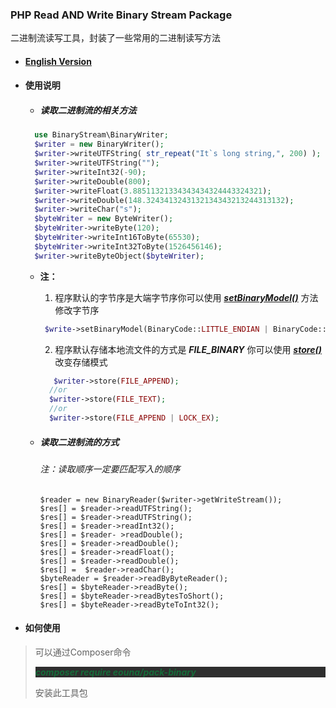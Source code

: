 ### PHP Read AND Write Binary Stream Package 
二进制流读写工具，封装了一些常用的二进制读写方法

- #### [English Version](https://github.com/eouna/pack-binary/blob/master/README.md)

- #### 使用说明
  
  - ##### 读取二进制流的相关方法

  ````php
    use BinaryStream\BinaryWriter;
    $writer = new BinaryWriter();
    $writer->writeUTFString( str_repeat("It`s long string,", 200) );
    $writer->writeUTFString("");
    $writer->writeInt32(-90);
    $writer->writeDouble(800);
    $writer->writeFloat(3.88511321334343434324443324321);
    $writer->writeDouble(148.3243413243132134343213244313132);
    $writer->writeChar("s");
    $byteWriter = new ByteWriter();
    $byteWriter->writeByte(120);
    $byteWriter->writeInt16ToByte(65530);
    $byteWriter->writeInt32ToByte(1526456146);
    $writer->writeByteObject($byteWriter);
  ````
 
 
  - **注：**
        
    1. 程序默认的字节序是大端字节序你可以使用
       ***<u>*setBinaryModel()*</u>*** 方法修改字节序
    
     ````php
      $write->setBinaryModel(BinaryCode::LITTLE_ENDIAN | BinaryCode::BIG_ENDIAN);
    `````
    2. 程序默认存储本地流文件的方式是 ***FILE_BINARY*** 你可以使用
       ***<u>*store()*</u>*** 改变存储模式
 
    ````php
       $writer->store(FILE_APPEND);
      //or 
      $writer->store(FILE_TEXT);
      //or
      $writer->store(FILE_APPEND | LOCK_EX);
    `````

  - ##### 读取二进制流的方式
    
    ###### 注：读取顺序一定要匹配写入的顺序
    
    ````
    $reader = new BinaryReader($writer->getWriteStream());
    $res[] = $reader->readUTFString();
    $res[] = $reader->readUTFString();
    $res[] = $reader->readInt32();
    $res[] = $reader- >readDouble();
    $res[] = $reader->readDouble();
    $res[] = $reader->readFloat();
    $res[] = $reader->readDouble();
    $res[] =  $reader->readChar();
    $byteReader = $reader->readByByteReader();
    $res[] = $byteReader->readByte();
    $res[] = $byteReader->readBytesToShort();
    $res[] = $byteReader->readByteToInt32();
    ````

- #### 如何使用
>    可以通过Composer命令 <p
>    style="fontsize:16px;color:#156b39;background-color:#2e2e2e">***composer
>    require eouna/pack-binary***</p> 安装此工具包 

